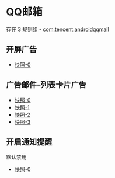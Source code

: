 # QQ邮箱

存在 3 规则组 - [com.tencent.androidqqmail](/src/apps/com.tencent.androidqqmail.ts)

## 开屏广告

- [快照-0](https://i.gkd.li/import/12775855)

## 广告邮件-列表卡片广告

- [快照-0](https://i.gkd.li/import/12842757)
- [快照-1](https://i.gkd.li/import/12842775)
- [快照-2](https://i.gkd.li/import/12775857)
- [快照-3](https://i.gkd.li/import/12775862)

## 开启通知提醒

默认禁用

- [快照-0](https://i.gkd.li/import/13043069)
